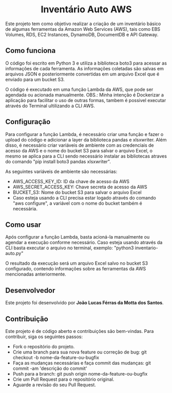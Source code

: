 <h1 align="center"> Inventário Auto AWS </h1>

Este projeto tem como objetivo realizar a criação de um inventário básico de algumas ferramentas da Amazon Web Services (AWS), tais como EBS Volumes, RDS, EC2 Instances, DynamoDB, DocumentDB e API Gateway.
## Como funciona

O código foi escrito em Python 3 e utiliza a biblioteca boto3 para acessar as informações de cada ferramenta. As informações coletadas são salvas em arquivos JSON e posteriormente convertidas em um arquivo Excel que é enviado para um bucket S3.

O código é executado em uma função Lambda da AWS, que pode ser agendada ou acionada manualmente.
OBS.: Minha intenção é Dockerizar a aplicação para facilitar o uso de outras formas, tambem é possivel executar através do Terminal ultilizando a CLI AWS.

## Configuração

Para configurar a função Lambda, é necessário criar uma função e fazer o upload do código e adicionar a layer da biblioteca pandas e xlsxwriter. Além disso, é necessário criar variáveis de ambiente com as credenciais de acesso da AWS e o nome do bucket S3 para salvar o arquivo Excel, o mesmo se aplica para a CLI sendo necessário instalar as bibliotecas atraves do comando "pip install boto3 pandas xlsxwriter".

As seguintes variáveis de ambiente são necessárias:

- AWS_ACCESS_KEY_ID: ID da chave de acesso da AWS
- AWS_SECRET_ACCESS_KEY: Chave secreta de acesso da AWS
- BUCKET_S3: Nome do bucket S3 para salvar o arquivo Excel
- Caso esteja usando a CLI precisa estar logado através do comando "aws configure", a variável com o nome do bucket também é necessária.

## Como usar

Após configurar a função Lambda, basta acioná-la manualmente ou agendar a execução conforme necessário.
Caso esteja usando através da CLI basta executar o arquivo no terminal, exemplo: "python3 inventario-auto.py"

O resultado da execução será um arquivo Excel salvo no bucket S3 configurado, contendo informações sobre as ferramentas da AWS mencionadas anteriormente.

## Desenvolvedor
Este projeto foi desenvolvido por **João Lucas Férras da Motta dos Santos**.

## Contribuição

Este projeto é de código aberto e contribuições são bem-vindas. Para contribuir, siga os seguintes passos:

- Fork o repositório do projeto.
- Crie uma branch para sua nova feature ou correção de bug: git checkout -b nome-da-feature-ou-bugfix
- Faça as mudanças necessárias e faça commit das mudanças: git commit -am 'descrição do commit'
- Push para a branch: git push origin nome-da-feature-ou-bugfix
- Crie um Pull Request para o repositório original.
- Aguarde a revisão do seu Pull Request.
